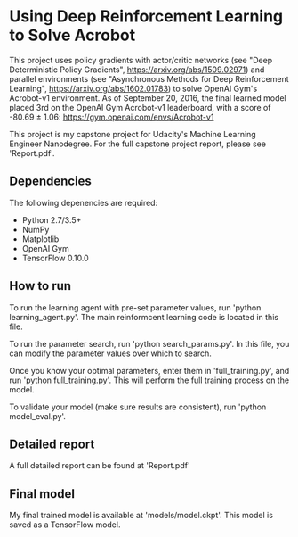 # Using Deep Reinforcement Learning to Solve Acrobot
This project uses policy gradients with actor/critic networks (see "Deep Deterministic Policy Gradients", https://arxiv.org/abs/1509.02971) and parallel environments (see "Asynchronous Methods for Deep Reinforcement Learning", https://arxiv.org/abs/1602.01783) to solve OpenAI Gym's Acrobot-v1 environment. As of September 20, 2016, the final learned model placed 3rd on the OpenAI Gym Acrobot-v1 leaderboard, with a score of -80.69 ± 1.06: https://gym.openai.com/envs/Acrobot-v1

This project is my capstone project for Udacity's Machine Learning Engineer Nanodegree. For the full capstone project report, please see 'Report.pdf'.

## Dependencies
The following depenencies are required:

* Python 2.7/3.5+
* NumPy
* Matplotlib
* OpenAI Gym
* TensorFlow 0.10.0

## How to run
To run the learning agent with pre-set parameter values, run 'python learning_agent.py'. The main reinformcent learning code is located in this file.

To run the parameter search, run 'python search_params.py'. In this file, you can modify the parameter values over which to search.

Once you know your optimal parameters, enter them in 'full_training.py', and run 'python full_training.py'. This will perform the full training process on the model.

To validate your model (make sure results are consistent), run 'python model_eval.py'.

## Detailed report
A full detailed report can be found at 'Report.pdf'

## Final model
My final trained model is available at 'models/model.ckpt'. This model is saved as a TensorFlow model.
